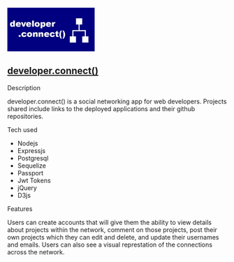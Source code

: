 ![logo](https://github.com/snatow/final-project/blob/master/public/images/logo_small.png)

## [developer.connect()](https://developer-connect.herokuapp.com/)

Description

developer.connect() is a social networking app for web developers. Projects shared include links to the deployed applications and their github repositories.

Tech used
- Nodejs
- Expressjs
- Postgresql
- Sequelize
- Passport
- Jwt Tokens
- jQuery
- D3js

Features

Users can create accounts that will give them the ability to view details about projects within the network, comment on those projects, post their own projects which they can edit and delete, and update their usernames and emails. Users can also see a visual represtation of the connections across the network.